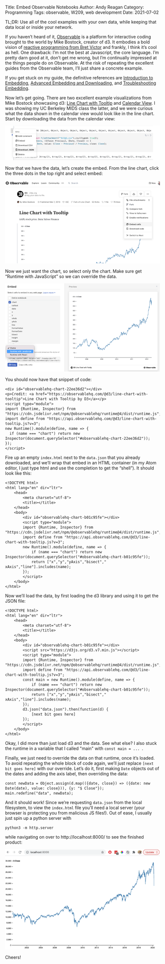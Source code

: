 Title: Embed Observable Notebooks
Author: Andy Reagan
Category: Programming
Tags: observable, W209, web development
Date: 2021-07-02

TL;DR: Use all of the cool examples with your own data, while keeping that data local or inside your network.

If you haven’t heard of it,
[Observable](https://observablehq.com/trending) is a platform for interactive coding brought to the world by Mike Bostock, creator of d3.
It embodies a bold vision of [reactive programming from Bret Victor](https://www.youtube.com/watch?v=8pTEmbeENF4) and frankly,
I think it’s cool as hell.
One drawback:
I’m not the best at Javascript, the core language.
I’m pretty darn good at it,
don’t get me wrong,
but I’m continually impressed at the things people do on Observable.
At the risk of repeating the excellent guides from the Observable team,
I’ll just share a concrete example.

If you get stuck on my guide, the definitive references are
[Introduction to Embedding](https://observablehq.com/@observablehq/introduction-to-embedding),
[Advanced Embedding and Downloading](https://observablehq.com/@observablehq/downloading-and-embedding-notebooks?collection=@observablehq/embed-trail),
and [Troubleshooting Embedding](https://observablehq.com/@observablehq/troubleshooting-embedding?collection=@observablehq/embedding-notebooks).

Now let’s get going.
There are two excellent example visualizations from Mike Bostock showcasing d3:
[Line Chart with Tooltip](https://observablehq.com/@d3/line-chart-with-tooltip) and
[Calendar View](https://observablehq.com/@d3/calendar-view).
I was showing my UC Berkeley MIDS class the latter,
and we were curious what the data shown in the calendar view would look like in the line chart.
Start by downloading the data from the calendar view:

<img src="/images/2021-07-02-embed-observable-notebooks/1.png" class="img-responsive">

Now that we have the data,
let’s create the embed.
From the line chart,
click the three dots in the top right and select embed:

<img src="/images/2021-07-02-embed-observable-notebooks/2.png" class="img-responsive">

Now we just want the chart,
so select only the chart.
Make sure get “Runtime with JavaScript” so we can override the data.

<img src="/images/2021-07-02-embed-observable-notebooks/3.png" class="img-responsive">

You should now have that snippet of code:

    <div id="observablehq-chart-22ee36d2"></div>
    <p>Credit: <a href="https://observablehq.com/@d3/line-chart-with-tooltip">Line Chart with Tooltip by D3</a></p>
    <script type="module">
    import {Runtime, Inspector} from "https://cdn.jsdelivr.net/npm/@observablehq/runtime@4/dist/runtime.js";
    import define from "https://api.observablehq.com/@d3/line-chart-with-tooltip.js?v=3";
    new Runtime().module(define, name => {
      if (name === "chart") return new Inspector(document.querySelector("#observablehq-chart-22ee36d2"));
    });
    </script>

Fire up an empty `index.html` next to the `data.json` that you already downloaded,
and we’ll wrap that embed in an HTML container
(in my Atom editor, I just type html and use the completion to get the “shell”).
It should look like this:

    <!DOCTYPE html>
    <html lang="en" dir="ltr">
        <head>
            <meta charset="utf-8">
            <title></title>
        </head>
        <body>
            <div id="observablehq-chart-b01c95fe"></div>
            <script type="module">
            import {Runtime, Inspector} from "https://cdn.jsdelivr.net/npm/@observablehq/runtime@4/dist/runtime.js";
            import define from "https://api.observablehq.com/@d3/line-chart-with-tooltip.js?v=3";
            new Runtime().module(define, name => {
                if (name === "chart") return new Inspector(document.querySelector("#observablehq-chart-b01c95fe"));
                return ["x","y","yAxis","bisect","  xAxis","line"].includes(name);
            });
            </script>
        </body>
    </html>

Now we’ll load the data, by first loading the d3 library and using it to get the JSON file:

    <!DOCTYPE html>
    <html lang="en" dir="ltr">
        <head>
            <meta charset="utf-8">
            <title></title>
        </head>
        <body>
            <div id="observablehq-chart-b01c95fe"></div>
            <script src="https://d3js.org/d3.v7.min.js"></script>
            <script type="module">
            import {Runtime, Inspector} from "https://cdn.jsdelivr.net/npm/@observablehq/runtime@4/dist/runtime.js";
            import define from "https://api.observablehq.com/@d3/line-chart-with-tooltip.js?v=3";
            const main = new Runtime().module(define, name => {
                if (name === "chart") return new Inspector(document.querySelector("#observablehq-chart-b01c95fe"));
                return ["x","y","yAxis","bisect","  xAxis","line"].includes(name);
            });
            d3.json("data.json").then(function(d) {
                [next bit goes here]
            });
            </script>
        </body>
    </html>

Okay, I did more than just load d3 and the data.
See what else?
I also stuck the runtime in a variable that I called "main" with `const main = ... `.

Finally,
we just need to override the data on that runtime,
once it’s loaded.
To avoid repeating the whole block of code again,
we’ll just replace `[next bit goes here]` with our override.
Let’s do it,
first making `Date` objects out of the dates and adding the axis label,
then overriding the data:

    const newData = Object.assign(d.map(({date, close}) => ({date: new Date(date), value: close})), {y: "$ Close"});
    main.redefine("data", newData);

And it should work!
Since we’re requesting `data.json` from the local filesystem,
to view the `index.html` file you’ll need a local server
(your browser is protecting you from malicious JS files!).
Out of ease, I usually just spin up a python server with

    python3 -m http.server

while navigating on over to http://localhost:8000/ to see the finished product:

<img src="/images/2021-07-02-embed-observable-notebooks/4.png" class="img-responsive">

Cheers!
